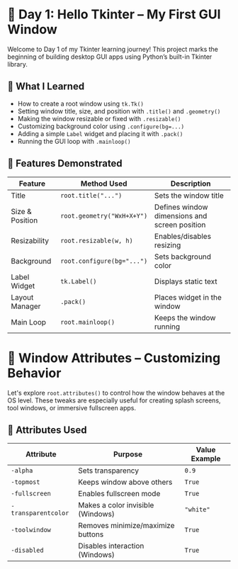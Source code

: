 # 🐍 Day 1: Hello Tkinter – My First GUI Window

Welcome to Day 1 of my Tkinter learning journey! This project marks the beginning of building desktop GUI apps using Python’s built-in Tkinter library.

## 📌 What I Learned

- How to create a root window using `tk.Tk()`
- Setting window title, size, and position with `.title()` and `.geometry()`
- Making the window resizable or fixed with `.resizable()`
- Customizing background color using `.configure(bg=...)`
- Adding a simple `Label` widget and placing it with `.pack()`
- Running the GUI loop with `.mainloop()`

## 🧪 Features Demonstrated

| Feature         | Method Used              | Description                                  |
|----------------|--------------------------|----------------------------------------------|
| Title          | `root.title("...")`      | Sets the window title                        |
| Size & Position| `root.geometry("WxH+X+Y")`| Defines window dimensions and screen position|
| Resizability   | `root.resizable(w, h)`   | Enables/disables resizing                    |
| Background     | `root.configure(bg="...")`| Sets background color                        |
| Label Widget   | `tk.Label()`             | Displays static text                         |
| Layout Manager | `.pack()`                | Places widget in the window                  |
| Main Loop      | `root.mainloop()`        | Keeps the window running                     |

# 🧱 Window Attributes – Customizing Behavior

Let's explore `root.attributes()` to control how the window behaves at the OS level. These tweaks are especially useful for creating splash screens, tool windows, or immersive fullscreen apps.

## 🔧 Attributes Used

| Attribute         | Purpose                                | Value Example     |
|------------------|----------------------------------------|-------------------|
| `-alpha`         | Sets transparency                      | `0.9`             |
| `-topmost`       | Keeps window above others              | `True`            |
| `-fullscreen`    | Enables fullscreen mode                | `True`            |
| `-transparentcolor` | Makes a color invisible (Windows)   | `"white"`         |
| `-toolwindow`    | Removes minimize/maximize buttons      | `True`            |
| `-disabled`      | Disables interaction (Windows)         | `True`            |
